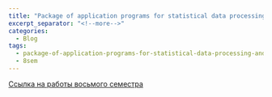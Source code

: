 ```yaml
---
title: "Package of application programs for statistical data processing and analysis. Работы восьмого семестра."
excerpt_separator: "<!--more-->"
categories:
  - Blog
tags:
  - package-of-application-programs-for-statistical-data-processing-and-analysis
  - 8sem
---
```


[Ссылка на работы восьмого семестра](https://drive.google.com/drive/folders/10G38fT4M8IEA6kCQgP6bd_VhGMsM7Vw9?usp=sharing)
